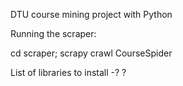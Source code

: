DTU course mining project with Python

Running the scraper:

cd scraper;
scrapy crawl CourseSpider



List of libraries to install
-? ?

